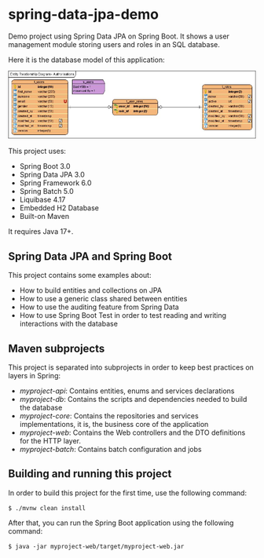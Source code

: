 # spring-data-jpa-demo

Demo project using Spring Data JPA on Spring Boot. It shows a user management module storing users and roles in an SQL database.

Here it is the database model of this application:

![](misc/db/db-diagram.jpg)

This project uses:

- Spring Boot 3.0
- Spring Data JPA 3.0
- Spring Framework 6.0
- Spring Batch 5.0
- Liquibase 4.17
- Embedded H2 Database
- Built-on Maven

It requires Java 17+.

## Spring Data JPA and Spring Boot

This project contains some examples about:

- How to build entities and collections on JPA
- How to use a generic class shared between entities
- How to use the auditing feature from Spring Data
- How to use Spring Boot Test in order to test reading and writing interactions with the database

## Maven subprojects

This project is separated into subprojects in order to keep best practices on layers in Spring:

- *myproject-api*: Contains entities, enums and services declarations
- *myproject-db*: Contains the scripts and dependencies needed to build the database
- *myproject-core*: Contains the repositories and services implementations, it is, the business core of the application
- *myproject-web*: Contains the Web controllers and the DTO definitions for the HTTP layer.
- *myproject-batch*: Contains batch configuration and jobs

## Building and running this project

In order to build this project for the first time, use the following command:

    $ ./mvnw clean install
  
 After that, you can run the Spring Boot application using the following command:
 
    $ java -jar myproject-web/target/myproject-web.jar
